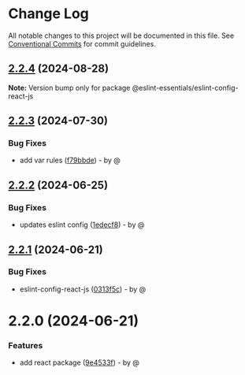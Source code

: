 # Change Log

All notable changes to this project will be documented in this file.
See [Conventional Commits](https://conventionalcommits.org) for commit guidelines.

## [2.2.4](https://github.com/RodrigoAngeloValentini/eslint-essentials/compare/@eslint-essentials/eslint-config-react-js@2.2.3...@eslint-essentials/eslint-config-react-js@2.2.4) (2024-08-28)

**Note:** Version bump only for package @eslint-essentials/eslint-config-react-js

## [2.2.3](https://github.com/RodrigoAngeloValentini/eslint-essentials/compare/@eslint-essentials/eslint-config-react-js@2.2.2...@eslint-essentials/eslint-config-react-js@2.2.3) (2024-07-30)

### Bug Fixes

* add var rules ([f79bbde](https://github.com/RodrigoAngeloValentini/eslint-essentials/commit/f79bbde2d8440ba0fb9da07976ecfae608983b6b)) - by @

## [2.2.2](https://github.com/RodrigoAngeloValentini/eslint-essentials/compare/@eslint-essentials/eslint-config-react-js@2.2.1...@eslint-essentials/eslint-config-react-js@2.2.2) (2024-06-25)

### Bug Fixes

* updates eslint config ([1edecf8](https://github.com/RodrigoAngeloValentini/eslint-essentials/commit/1edecf84717b3c61b3d7dd0bd529dd4ab6d135c9)) - by @

## [2.2.1](https://github.com/RodrigoAngeloValentini/eslint-essentials/compare/@eslint-essentials/eslint-config-react-js@2.2.0...@eslint-essentials/eslint-config-react-js@2.2.1) (2024-06-21)

### Bug Fixes

* eslint-config-react-js ([0313f5c](https://github.com/RodrigoAngeloValentini/eslint-essentials/commit/0313f5caa53bea2b2d50f6c27cf26d8b1506398d)) - by @

# 2.2.0 (2024-06-21)

### Features

* add react package ([9e4533f](https://github.com/RodrigoAngeloValentini/eslint-essentials/commit/9e4533f91b21271aabf7a4a57893ba094b194064)) - by @

